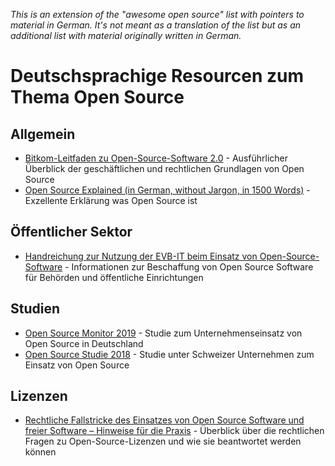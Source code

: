 *This is an extension of the "awesome open source" list with pointers to material in German. It's not meant as a translation of the list but as an additional list with material originally written in German.*

# Deutschsprachige Resourcen zum Thema Open Source

## Allgemein

* [Bitkom-Leitfaden zu Open-Source-Software 2.0](https://www.bitkom.org/Bitkom/Publikationen/Bitkom-Leitfaden-zu-Open-Source-Software-20.html) - Ausführlicher Überblick der geschäftlichen und rechtlichen Grundlagen von Open Source
* [Open Source Explained (in German, without Jargon, in 1500 Words)](https://dirkriehle.com/2021/04/20/open-source-explained-in-german-without-jargon-in-1500-words/) - Exzellente Erklärung was Open Source ist

## Öffentlicher Sektor

* [Handreichung zur Nutzung der EVB-IT beim Einsatz von Open-Source-Software](https://osb-alliance.de/news/feature/handreichungen-zur-nutzung-der-evb-it-beim-einsatz-von-open-source-software) - Informationen zur Beschaffung von Open Source Software für Behörden und öffentliche Einrichtungen

## Studien

* [Open Source Monitor 2019](https://www.bitkom.org/sites/default/files/2020-02/20200218_studienbericht-open-source-monitor-2019_0.pdf) - Studie zum Unternehmenseinsatz von Open Source in Deutschland
* [Open Source Studie 2018](https://oss-studie.ch/) - Studie unter Schweizer Unternehmen zum Einsatz von Open Source

## Lizenzen

* [Rechtliche Fallstricke des Einsatzes von Open Source Software und freier Software – Hinweise für die Praxis](https://link.springer.com/article/10.1365/s40702-021-00705-3) - Überblick über die rechtlichen Fragen zu Open-Source-Lizenzen und wie sie beantwortet werden können
